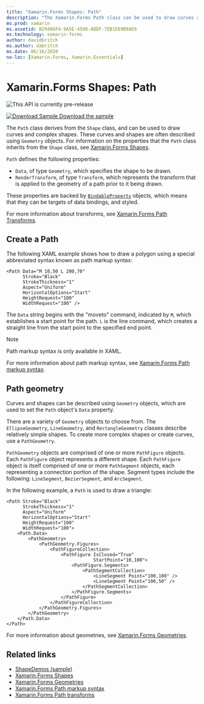 ```yaml
---
title: "Xamarin.Forms Shapes: Path"
description: "The Xamarin.Forms Path class can be used to draw curves and complex shapes."
ms.prod: xamarin
ms.assetid: B29486F4-9A5E-4588-ABDF-7EB1E69B9AE6
ms.technology: xamarin-forms
author: davidbritch
ms.author: dabritch
ms.date: 06/16/2020
no-loc: [Xamarin.Forms, Xamarin.Essentials]
---
```


# Xamarin.Forms Shapes: Path

![](~/media/shared/preview.png "This API is currently pre-release")

[![Download Sample](~/media/shared/download.png) Download the sample](https://github.com/xamarin/xamarin-forms-samples/tree/master/UserInterface/ShapesDemos/)

The `Path` class derives from the `Shape` class, and can be used to draw curves and complex shapes. These curves and shapes are often described using `Geometry` objects. For information on the properties that the `Path` class inherits from the `Shape` class, see [Xamarin.Forms Shapes](index.md).

`Path` defines the following properties:

- `Data`, of type `Geometry`, which specifies the shape to be drawn.
- `RenderTransform`, of type `Transform`, which represents the transform that is applied to the geometry of a path prior to it being drawn.

These properties are backed by [`BindableProperty`](xref:Xamarin.Forms.BindableProperty) objects, which means that they can be targets of data bindings, and styled.

For more information about transforms, see [Xamarin.Forms Path Transforms](path-transforms.md).

## Create a Path

The following XAML example shows how to draw a polygon using a special abbreviated syntax known as path markup syntax:

```xaml
<Path Data="M 10,50 L 200,70"
      Stroke="Black"
      StrokeThickness="1"
      Aspect="Uniform"
      HorizontalOptions="Start"
      HeightRequest="100"
      WidthRequest="100" />
```

The `Data` string begins with the "moveto" command, indicated by `M`, which establishes a start point for the path. `L` is the line command, which creates a straight line from the start point to the specified end point.

> [!NOTE]
> Path markup syntax is only available in XAML.

For more information about path markup syntax, see [Xamarin.Forms Path markup syntax](path-markup-syntax.md).

## Path geometry

Curves and shapes can be described using `Geometry` objects, which are used to set the `Path` object's `Data` property.

There are a variety of `Geometry` objects to choose from. The `EllipseGeometry`, `LineGeometry`, and `RectangleGeometry` classes describe relatively simple shapes. To create more complex shapes or create curves, use a `PathGeometry`.

`PathGeometry` objects are comprised of one or more `PathFigure` objects. Each `PathFigure` object represents a different shape. Each `PathFigure` object is itself comprised of one or more `PathSegment` objects, each representing a connection portion of the shape. Segment types include the following: `LineSegment`, `BezierSegment`, and `ArcSegment`.

In the following example, a `Path` is used to draw a triangle:

```xaml
<Path Stroke="Black"
      StrokeThickness="1"
      Aspect="Uniform"
      HorizontalOptions="Start"
      HeightRequest="100"
      WidthRequest="100">
    <Path.Data>
        <PathGeometry>
            <PathGeometry.Figures>
                <PathFigureCollection>
                    <PathFigure IsClosed="True"
                                StartPoint="10,100">
                        <PathFigure.Segments>
                            <PathSegmentCollection>
                                <LineSegment Point="100,100" />
                                <LineSegment Point="100,50" />
                            </PathSegmentCollection>
                        </PathFigure.Segments>
                    </PathFigure>
                </PathFigureCollection>
            </PathGeometry.Figures>
        </PathGeometry>
    </Path.Data>
</Path>
```

For more information about geometries, see [Xamarin.Forms Geometries](geometries.md).

## Related links

- [ShapeDemos (sample)](https://github.com/xamarin/xamarin-forms-samples/tree/master/UserInterface/ShapesDemos/)
- [Xamarin.Forms Shapes](index.md)
- [Xamarin.Forms Geometries](geometries.md)
- [Xamarin.Forms Path markup syntax](path-markup-syntax.md)
- [Xamarin.Forms Path transforms](path-transforms.md)
